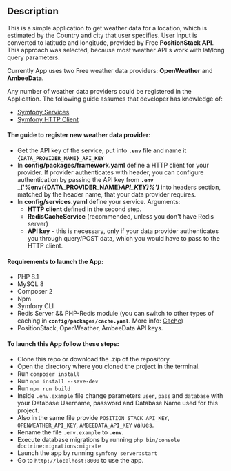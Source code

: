 ## Description

This is a simple application to get weather data for a location, which is estimated by the Country and city that user specifies.
User input is converted to latitude and longitude, provided by Free **PositionStack API**. This approach was selected, because most weather
API's work with lat/long query parameters.

Currently App uses two Free weather data providers: **OpenWeather** and **AmbeeData**.

Any number of weather data providers could be registered in the Application.
The following guide assumes that developer has knowledge of:
 - [Symfony Services](https://symfony.com/doc/current/service_container.html)
 - [Symfony HTTP Client](https://symfony.com/doc/current/http_client.html)

#### The guide to register new weather data provider:
 - Get the API key of the service, put into **`.env`** file and name it **`{DATA_PROVIDER_NAME}_API_KEY`**
 - In **config/packages/framework.yaml** define a HTTP client for your provider. If provider authenticates with header, you can configure authentication by passing the API key from **`.env`**
 **_('%env({DATA_PROVIDER_NAME}_API_KEY)%')_** into headers section, matched by the header name, that your data provider requires.
 - In **config/services.yaml** define your service. Arguments:
    - **HTTP client** defined in the second step.
    - **RedisCacheService** (recommended, unless you don't have Redis server)
    - **API key** - this is necessary, only if your data provider authenticates you through query/POST data, which you would have to pass to the HTTP client.

#### Requirements to launch the App:
 - PHP 8.1
 - MySQL 8
 - Composer 2
 - Npm
 - Symfony CLI
 - Redis Server && PHP-Redis module (you can switch to other types of caching in **`config/packages/cache.yaml`**. More info: [Cache](https://symfony.com/doc/current/cache.html))
 - PositionStack, OpenWeather, AmbeeData API keys.

#### To launch this App follow these steps:
 - Clone this repo or download the .zip of the repository.
 - Open the directory where you cloned the project in the terminal.
 - Run `composer install`
 - Run `npm install --save-dev`
 - Run `npm run build`
 - Inside `.env.example` file change parameters `user`, `pass` and `database` with your Database Username, password and Database Name used for this project.
 - Also in the same file provide `POSITION_STACK_API_KEY`, `OPENWEATHER_API_KEY`, `AMBEEDATA_API_KEY` values.
 - Rename the file `.env.example` to **`.env`**.
 - Execute database migrations by running `php bin/console doctrine:migrations:migrate`
 - Launch the app by running `symfony server:start`
 - Go to `http://localhost:8000` to use the app.